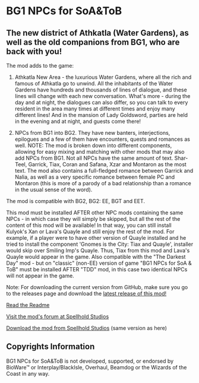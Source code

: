 # BG1 NPCs for SoA&ToB

## The new district of Athkatla (Water Gardens), as well as the old companions from BG1, who are back with you!

The mod adds to the game:
1) Athkatla New Area - the luxurious Water Gardens, where all the rich and famous of Athkatla go to unwind. All the inhabitants of the Water Gardens have hundreds and thousands of lines of dialogue, and these lines will change with each new conversation. What's more - during the day and at night, the dialogues can also differ, so you can talk to every resident in the area many times at different times and enjoy many different lines! And in the mansion of Lady Goldsword, parties are held in the evening and at night, and guests come there!
 
2) NPCs from BG1 into BG2. They have new banters, interjections, epilogues and a few of them have encounters, quests and romances as well.
NOTE: The mod is broken down into different components, allowing for easy mixing and matching with other mods that may also add NPCs from BG1.
Not all NPCs have the same amount of text. Shar-Teel, Garrick, Tiax, Coran and Safana, Xzar and Montaron as the most text.
The mod also contains a full-fledged romance between Garrick and Nalia, as well as a very specific romance between female PC and Montaron (this is more of a parody of a bad relationship than a romance in the usual sense of the word).

 
The mod is compatible with BG2, BG2: EE, BGT and EET.

This mod must be installed AFTER other NPC mods containing the same NPCs - in which case they will simply be skipped, but all the rest of the content of this mod will be available! In that way, you can still install Kulyok's Xan or Lava's Quayle and still enjoy the rest of the mod. For example, if a player were to have other version of Quayle installed and he tried to install the component 'Gnomes is the City: Tiax and Quayle', installer would skip over Smiling Imp's Quayle. Thus, Tiax from this mod and Lava's Quayle would appear in the game.
Also compatible with the "The Darkest Day" mod - but on "classic" (non-EE) version of game "BG1 NPCs for SoA & ToB" must be installed AFTER "TDD" mod, in this case two identical NPCs will not appear in the game.

Note: For downloading the current version from GitHub, make sure you go to the releases page and download the [latest release of this mod!](https://github.com/SpellholdStudios/NTotSC/releases)

[Read the Readme](https://spellholdstudios.github.io/readmes/BG1ReadMe.pdf)

[Visit the mod's forum at Spellhold Studios](http://www.shsforums.net/forum/686-bg1-npcs-for-soa-tob/)

[Download the mod from Spellhold Studios](http://www.shsforums.net/files/category/143-bg1-npcs-for-soa-tob/) (same version as here)

## Copyrights Information

BG1 NPCs for SoA&ToB is not developed, supported, or endorsed by BioWare™ or Interplay/BlackIsle, Overhaul, Beamdog or the Wizards of the Coast in any way.
